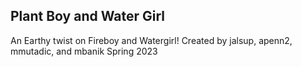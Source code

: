 ## Plant Boy and Water Girl
An Earthy twist on Fireboy and Watergirl!
Created by jalsup, apenn2, mmutadic, and mbanik
Spring 2023
